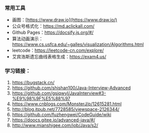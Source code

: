 ### 常用工具

- 画图：[https://www.draw.io](https://www.draw.io/)
- 公众号格式化：https://md.aclickall.com/
- Github Pages：https://docsify.js.org/#/
- 算法动画演示：https://www.cs.usfca.edu/~galles/visualization/Algorithms.html
- leetcode：https://leetcode-cn.com/explore/
- 艾宾浩斯遗忘曲线表格生成：https://exam4.us/

### 学习链接：

1. https://bugstack.cn/
2. https://github.com/shishan100/Java-Interview-Advanced
3. https://github.com/gsjqwyl/JavaInterview#3-%E9%98%9F%E5%88%97
4. https://www.cnblogs.com/MonsterJ/p/12615281.html
5. http://blog.itpub.net/7728585/viewspace-2126344/
6. https://github.com/fuzhengwei/CodeGuide/wiki
7. https://doocs.gitee.io/advanced-java/#/
8. http://www.mianshigee.com/job/Java/s2/

